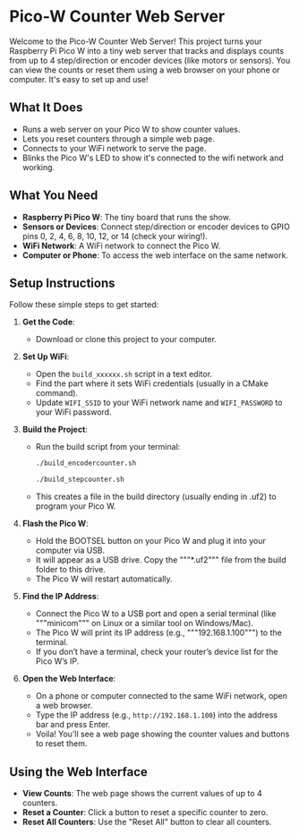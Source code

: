 # Pico-W Counter Web Server

Welcome to the Pico-W Counter Web Server! This project turns your Raspberry Pi Pico W into a tiny web server that tracks and displays counts from up to 4 step/direction or encoder devices (like motors or sensors). You can view the counts or reset them using a web browser on your phone or computer. It's easy to set up and use!

## What It Does

- Runs a web server on your Pico W to show counter values.
- Lets you reset counters through a simple web page.
- Connects to your WiFi network to serve the page.
- Blinks the Pico W's LED to show it's connected to the wifi network and working.

## What You Need

- **Raspberry Pi Pico W**: The tiny board that runs the show.
- **Sensors or Devices**: Connect step/direction or encoder devices to GPIO pins 0, 2, 4, 6, 8, 10, 12, or 14 (check your wiring!).
- **WiFi Network**: A WiFi network to connect the Pico W.
- **Computer or Phone**: To access the web interface on the same network.

## Setup Instructions

Follow these simple steps to get started:

1. **Get the Code**:
   - Download or clone this project to your computer.

2. **Set Up WiFi**:
   - Open the ```build_xxxxxx.sh``` script in a text editor.
   - Find the part where it sets WiFi credentials (usually in a CMake command).
   - Update ```WIFI_SSID``` to your WiFi network name and ```WIFI_PASSWORD``` to your WiFi password.

3. **Build the Project**:
   - Run the build script from your terminal:

     ``` bash
     ./build_encodercounter.sh
     ```

     ``` bash
     ./build_stepcounter.sh
     ```

   - This creates a file in the build directory (usually ending in .uf2) to program your Pico W.

4. **Flash the Pico W**:
   - Hold the BOOTSEL button on your Pico W and plug it into your computer via USB.
   - It will appear as a USB drive. Copy the """*.uf2""" file from the build folder to this drive.
   - The Pico W will restart automatically.

5. **Find the IP Address**:
   - Connect the Pico W to a USB port and open a serial terminal (like """minicom""" on Linux or a similar tool on Windows/Mac).
   - The Pico W will print its IP address (e.g., """192.168.1.100""") to the terminal.
   - If you don’t have a terminal, check your router’s device list for the Pico W’s IP.

6. **Open the Web Interface**:
   - On a phone or computer connected to the same WiFi network, open a web browser.
   - Type the IP address (e.g., ```http://192.168.1.100```) into the address bar and press Enter.
   - Voila! You’ll see a web page showing the counter values and buttons to reset them.

## Using the Web Interface

- **View Counts**: The web page shows the current values of up to 4 counters.
- **Reset a Counter**: Click a button to reset a specific counter to zero.
- **Reset All Counters**: Use the "Reset All" button to clear all counters.
